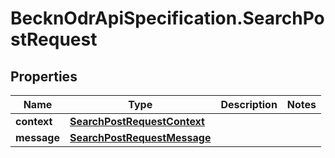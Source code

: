 # BecknOdrApiSpecification.SearchPostRequest

## Properties

Name | Type | Description | Notes
------------ | ------------- | ------------- | -------------
**context** | [**SearchPostRequestContext**](SearchPostRequestContext.md) |  | 
**message** | [**SearchPostRequestMessage**](SearchPostRequestMessage.md) |  | 


